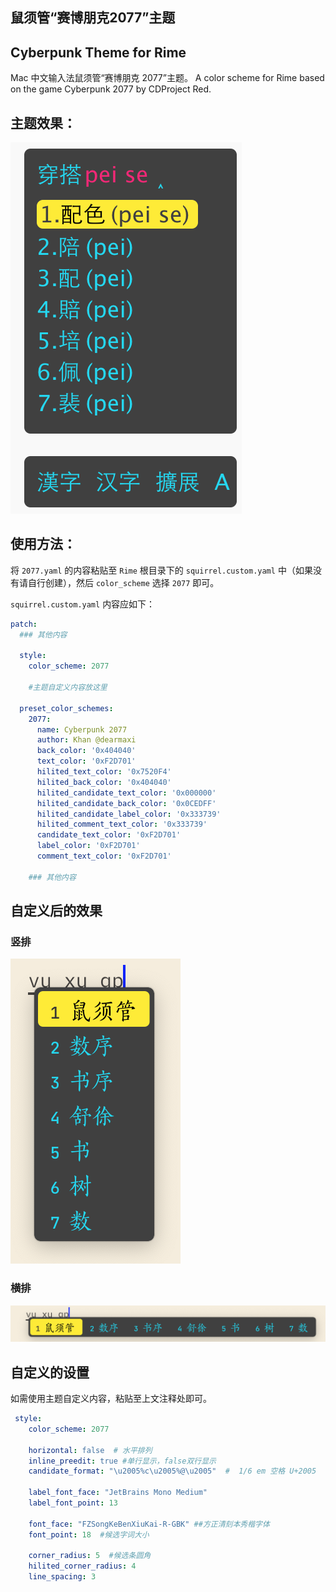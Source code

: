 ## 鼠须管“赛博朋克2077”主题
## Cyberpunk Theme for Rime

Mac 中文输入法鼠须管“赛博朋克 2077”主题。
A color scheme for Rime based on the game Cyberpunk 2077 by CDProject Red.

## 主题效果：
![](img/screenshot.png)

## 使用方法：
将 `2077.yaml` 的内容粘贴至 `Rime` 根目录下的 `squirrel.custom.yaml` 中（如果没有请自行创建），然后 `color_scheme` 选择 `2077` 即可。

`squirrel.custom.yaml`  内容应如下：

```yaml
patch:
  ### 其他内容

  style:
    color_scheme: 2077 
    
    #主题自定义内容放这里

  preset_color_schemes:
    2077:
      name: Cyberpunk 2077
      author: Khan @dearmaxi
      back_color: '0x404040'
      text_color: '0xF2D701'
      hilited_text_color: '0x7520F4'
      hilited_back_color: '0x404040'
      hilited_candidate_text_color: '0x000000'
      hilited_candidate_back_color: '0x0CEDFF'
      hilited_candidate_label_color: '0x333739'
      hilited_comment_text_color: '0x333739'
      candidate_text_color: '0xF2D701'
      label_color: '0xF2D701'
      comment_text_color: '0xF2D701'
      
	### 其他内容

```

## 自定义后的效果
### 竖排
![](img/customized-non-h.png)
### 横排
![](img/customized-h.png)

## 自定义的设置

如需使用主题自定义内容，粘贴至上文注释处即可。

```yaml
 style:
    color_scheme: 2077  
    
    horizontal: false  # 水平排列
    inline_preedit: true #单行显示，false双行显示 
    candidate_format: "\u2005%c\u2005%@\u2005"  #  1/6 em 空格 U+2005 

    label_font_face: "JetBrains Mono Medium" 
    label_font_point: 13   

    font_face: "FZSongKeBenXiuKai-R-GBK" ##方正清刻本秀楷字体
    font_point: 18  #候选字词大小 

    corner_radius: 5  #候选条圆角
    hilited_corner_radius: 4
    line_spacing: 3
```


